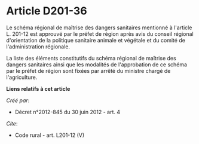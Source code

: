 # Article D201-36

Le schéma régional de maîtrise des dangers sanitaires mentionné à l'article L. 201-12 est approuvé par le préfet de région
après avis du conseil régional d'orientation de la politique sanitaire animale et végétale et du comité de l'administration
régionale. 

La liste des éléments constitutifs du schéma régional de maîtrise des dangers sanitaires ainsi que les modalités de
l'approbation de ce schéma par le préfet de région sont fixées par arrêté du ministre chargé de l'agriculture.

**Liens relatifs à cet article**

_Créé par_:

  - Décret n°2012-845 du 30 juin 2012 - art. 4

_Cite_:

  - Code rural - art. L201-12 (V)
